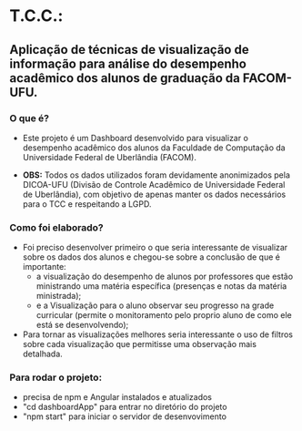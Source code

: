 # T.C.C.: 
## Aplicação de técnicas de visualização de informação para análise do desempenho acadêmico dos alunos de graduação da FACOM-UFU.
### O que é?
- Este projeto é um Dashboard desenvolvido para visualizar o desempenho acadêmico dos alunos da Faculdade de Computação da Universidade Federal de Uberlândia (FACOM).

- **OBS:** Todos os dados utilizados foram devidamente anonimizados pela DICOA-UFU (Divisão de Controle Acadêmico de Universidade Federal de Uberlândia), com objetivo de apenas manter os dados necessários para o TCC e respeitando a LGPD.
### Como foi elaborado?
- Foi preciso desenvolver primeiro o que seria interessante de visualizar sobre os dados dos alunos e chegou-se sobre a conclusão de que é importante:
  - a visualização do desempenho de alunos por professores que estão ministrando uma matéria específica (presenças e notas da matéria ministrada);
  - e a Visualização para o aluno observar seu progresso na grade curricular (permite o monitoramento pelo proprio aluno de como ele está se desenvolvendo);
- Para tornar as visualizações melhores seria interessante o uso de filtros sobre cada visualização que permitisse uma observação mais detalhada.
### Para rodar o projeto:
- precisa de npm e Angular instalados e atualizados
- "cd dashboardApp" para entrar no diretório do projeto
- "npm start" para iniciar o servidor de desenvovimento

